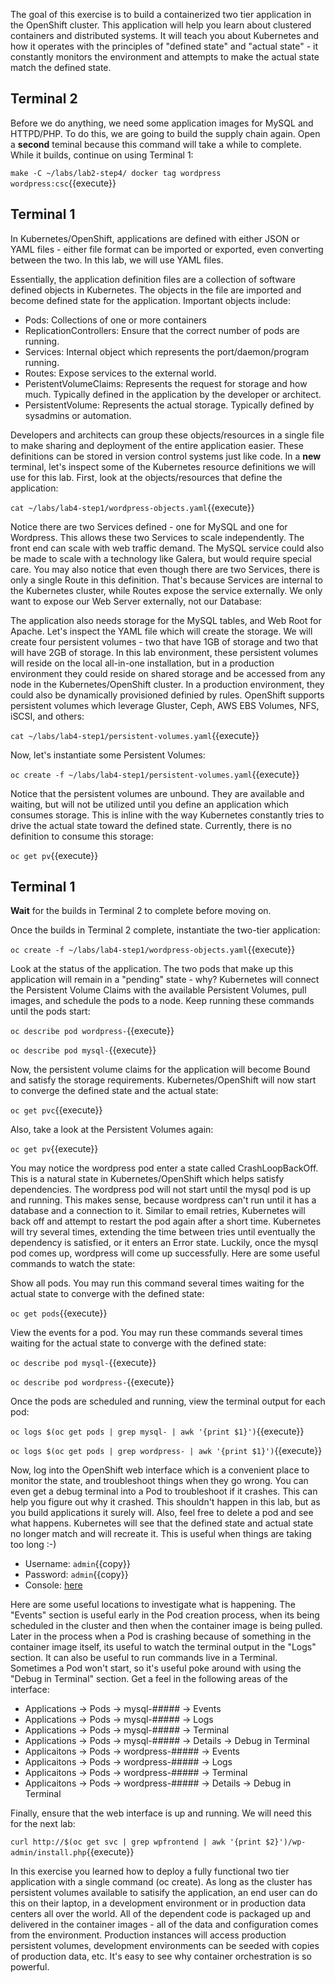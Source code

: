 The goal of this exercise is to build a containerized two tier application in the OpenShift cluster. This application will help you learn about clustered containers and distributed systems. It will teach you about Kubernetes and how it operates with the principles of "defined state" and "actual state" - it constantly monitors the environment and attempts to make the actual state match the defined state.

## Terminal 2 ##

Before we do anything, we need some application images for MySQL and HTTPD/PHP. To do this, we are going to build the supply chain again. Open a **second** teminal because this command will take a while to complete. While it builds, continue on using Terminal 1:

``make -C ~/labs/lab2-step4/
docker tag wordpress wordpress:csc``{{execute}}

## Terminal 1 ##

In Kubernetes/OpenShift, applications are defined with either JSON or YAML files - either file format can be imported or exported, even converting between the two. In this lab, we will use YAML files.

Essentially, the application definition files are a collection of software defined objects in Kubernetes. The objects in the file are imported and become defined state for the application. Important objects include:

- Pods: Collections of one or more containers
- ReplicationControllers: Ensure that the correct number of pods are running.
- Services: Internal object which represents the port/daemon/program running.
- Routes: Expose services to the external world.
- PeristentVolumeClaims: Represents the request for storage and how much. Typically defined in the application by the developer or architect.
- PersistentVolume: Represents the actual storage. Typically defined by sysadmins or automation.

Developers and architects can group these objects/resources in a single file to make sharing and deployment of the entire application easier. These definitions can be stored in version control systems just like code. In a **new** terminal, let's inspect some of the Kubernetes resource definitions we will use for this lab. First, look at the objects/resources that define the application:

``cat ~/labs/lab4-step1/wordpress-objects.yaml``{{execute}}

Notice there are two Services defined - one for MySQL and one for Wordpress. This allows these two Services to scale independently. The front end can scale with web traffic demand. The MySQL service could also be made to scale with a technology like Galera, but would require special care. You may also notice that even though there are two Services, there is only a single Route in this definition. That's because Services are internal to the Kubernetes cluster, while Routes expose the service externally. We only want to expose our Web Server externally, not our Database:

The application also needs storage for the MySQL tables, and Web Root for Apache. Let's inspect the YAML file which will create the storage. We will create four persistent volumes - two that have 1GB of storage and two that will have 2GB of storage. In this lab environment, these persistent volumes will reside on the local all-in-one installation, but in a production environment they could reside on shared storage and be accessed from any node in the Kubernetes/OpenShift cluster. In a production environment, they could also be dynamically provisioned definied by rules. OpenShift supports persistent volumes which leverage  Gluster, Ceph, AWS EBS Volumes, NFS, iSCSI, and others:

``cat ~/labs/lab4-step1/persistent-volumes.yaml``{{execute}}

Now, let's instantiate some Persistent Volumes:

``oc create -f ~/labs/lab4-step1/persistent-volumes.yaml``{{execute}}

Notice that the persistent volumes are unbound. They are available and waiting, but will not be utilized until you define an application which consumes storage. This is inline with the way Kubernetes constantly tries to drive the actual state toward the defined state. Currently, there is no definition to consume this storage: 

``oc get pv``{{execute}}

## Terminal 1 ##

**Wait** for the builds in Terminal 2 to complete before moving on.

Once the builds in Terminal 2 complete, instantiate the two-tier application:

``oc create -f ~/labs/lab4-step1/wordpress-objects.yaml``{{execute}}

Look at the status of the application. The two pods that make up this application will remain in a "pending" state - why? Kubernetes will connect the Persistent Volume Claims with the available Persistent Volumes, pull images, and schedule the pods to a node. Keep running these commands until the pods start:

``oc describe pod wordpress-``{{execute}}

``oc describe pod mysql-``{{execute}}

Now, the persistent volume claims for the application will become Bound and satisfy the storage requirements. Kubernetes/OpenShift will now start to converge the defined state and the actual state:

``oc get pvc``{{execute}}

Also, take a look at the Persistent Volumes again:

``oc get pv``{{execute}}

You may notice the wordpress pod enter a state called CrashLoopBackOff. This is a natural state in Kubernetes/OpenShift which helps satisfy dependencies. The wordpress pod will not start until the mysql pod is up and running. This makes sense, because wordpress can't run until it has a database and a connection to it. Similar to email retries, Kubernetes will back off and attempt to restart the pod again after a short time. Kubernetes will try several times, extending the time between tries until eventually the dependency is satisfied, or it enters an Error state. Luckily, once the mysql pod comes up, wordpress will come up successfully. Here are some useful commands to watch the state:

Show all pods. You may run this command several times waiting for the actual state to converge with the defined state:

``oc get pods``{{execute}}

View the events for a pod. You may run these commands several times waiting for the actual state to converge with the defined state:

``oc describe pod mysql-``{{execute}}

``oc describe pod wordpress-``{{execute}}

Once the pods are scheduled and running, view the terminal output for each pod:

``oc logs $(oc get pods | grep mysql- | awk '{print $1}')``{{execute}}

``oc logs $(oc get pods | grep wordpress- | awk '{print $1}')``{{execute}}

Now, log into the OpenShift web interface which is a convenient place to monitor the state, and troubleshoot things when they go wrong. You can even get a debug terminal into a Pod to troubleshoot if it crashes. This can help you figure out why it crashed. This shouldn't happen in this lab, but as you build applications it surely will. Also, feel free to delete a pod and see what happens. Kubernetes will see that the defined state and actual state no longer match and will recreate it. This is useful when things are taking too long :-)

* Username: `admin`{{copy}}
* Password: `admin`{{copy}}
* Console: [here](https://[[HOST_SUBDOMAIN]]-8443-[[KATACODA_HOST]].environments.katacoda.com/console/project/default/browse/builds)

Here are some useful locations to investigate what is happening. The "Events" section is useful early in the Pod creation process, when its being scheduled in the cluster and then when the container image is being pulled. Later in the process when a Pod is crashing because of something in the container image itself, its useful to watch the terminal output in the "Logs" section. It can also be useful to run commands live in a Terminal. Sometimes a Pod won't start, so it's useful poke around with using the "Debug in Terminal" section. Get a feel in the following areas of the interface:

- Applications -> Pods -> mysql-##### -> Events 
- Applications -> Pods -> mysql-##### -> Logs
- Applications -> Pods -> mysql-##### -> Terminal
- Applications -> Pods -> mysql-##### -> Details -> Debug in Terminal
- Applicaitons -> Pods -> wordpress-##### -> Events
- Applicaitons -> Pods -> wordpress-##### -> Logs
- Applicaitons -> Pods -> wordpress-##### -> Terminal
- Applicaitons -> Pods -> wordpress-##### -> Details -> Debug in Terminal

Finally, ensure that the web interface is up and running. We will need this for the next lab:

``curl http://$(oc get svc | grep wpfrontend | awk '{print $2}')/wp-admin/install.php``{{execute}}

In this exercise you learned how to deploy a fully functional two tier application with a single command (oc create). As long as the cluster has persistent volumes available to satisify the application, an end user can do this on their laptop, in a development environment or in production data centers all over the world. All of the dependent code is packaged up and delivered in the container images - all of the data and configuration comes from the environment. Production instances will access production persistent volumes, development environments can be seeded with copies of production data, etc. It's easy to see why container orchestration is so powerful. 
